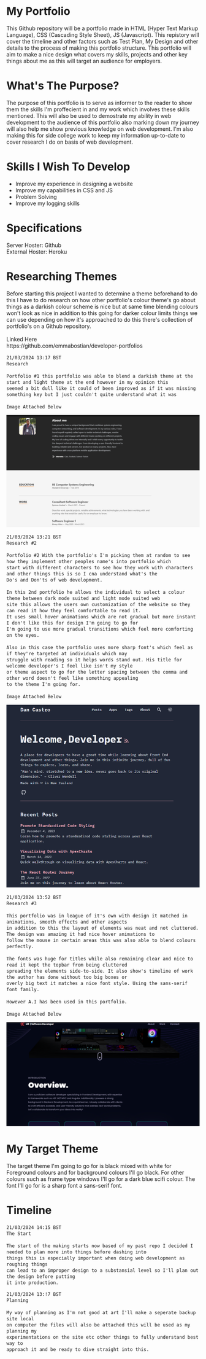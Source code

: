 <h1>My Portfolio</h1>
This Github repository will be a portfolio made in HTML (Hyper Text Markup Language), CSS (Cascading Style Sheet), JS (Javascript). This repistory will cover the timeline and other factors such as Test Plan, My Design and other details to the process of making this portfolio structure. This portfolio will aim to make a nice design what covers my skills, projects and other key things about me as this will target an audience for employers.

<h1>What's The Purpose?</h1>

The purpose of this portfolio is to serve as informer to the reader to show them the skills I'm proffecient in and my work which involves these skills mentioned. This will also be used to demostrate my ability in web development to the audience of this portfolio also marking down my journey will also help me show previous knowledge on web development. I'm also making this for side college work to keep my information up-to-date to cover research I do on basis of web development.

<h1>Skills I Wish To Develop</h1>

<ul>
  <li>Improve my experience in designing a website</li>
  <li>Improve my capabilities in CSS and JS</li>
  <li>Problem Solving</li>
  <li>Improve my logging skills</li>
</ul>

<h1>Specifications</h1>
Server Hoster: Github<br>
External Hoster: Heroku

<h1>Researching Themes</h1>
Before starting this project I wanted to determine a theme beforehand to do this I have to do research on how other portfolio's colour theme's go about things as a darkish colour scheme is nice but at same time blending colours won't look as nice in addition to this going for darker colour limits things we can use depending on how it's approached to do this there's collection of portfolio's on a Github repository.
<br>
<br>
Linked Here<br>
https://github.com/emmabostian/developer-portfolios

```
21/03/2024 13:17 BST
Research

Portfolio #1 this portfolio was able to blend a darkish theme at the start and light theme at the end however in my opinion this
seemed a bit dull like it could of been improved as if it was missing something key but I just couldn't quite understand what it was 

Image Attached Below
```
<img src="/Images/Portfolio1.png" alt="This is the first Portfolio's skills section what I felt was bit dull">

```
21/03/2024 13:21 BST
Research #2

Portfolio #2 With the portfolio's I'm picking them at random to see how they implement other peoples name's into portfolio which
start with different characters to see how they work with characters and other things this is so I cna understand what's the
Do's and Don'ts of web development.

In this 2nd portfolio he allows the individual to select a colour theme between dark mode suited and light mode suited web
site this allows the users own customization of the website so they can read it how they feel comfortable to read it.
It uses small hover animations which are not gradual but more instant I don't like this for design I'm going to go for
I'm going to use more gradual transitions which feel more comforting on the eyes.

Also in this case the portfolio uses more sharp font's which feel as if they're targeted at individuals which may
struggle with reading so it helps words stand out. His title for welcome developer's I feel like isn't my style
or theme aspect to go for the letter spacing between the comma and other word doesn't feel like something appealing
to the theme I'm going for.

Image Attached Below
```
<img src="/Images/Portfolio2.png" alt="This is the 2nd portfolio.">

```
21/03/2024 13:52 BST
Research #3

This portfolio was in league of it's own with design it matched in animations, smooth effects and other aspects
in addition to this the layout of elements was neat and not cluttered. The design was amazing it had nice hover animations to
follow the mouse in certain areas this was also able to blend colours perfectly.

The fonts was huge for titles while also remaining clear and nice to read it kept the topbar from being cluttered
spreading the elements side-to-side. It also show's timeline of work the author has done without too big boxes or
overly big text it matches a nice font style. Using the sans-serif font family.

However A.I has been used in this portfolio.

Image Attached Below
```
<img src="/Images/Portfolio3.png" alt="This is the 3rd Portfolio">

<h1>My Target Theme</h1>

The target theme I'm going to go for is black mixed with white for Foreground colours and for background colours I'll go black.
For other colours such as frame type windows I'll go for a dark blue scifi colour. The font I'll go for is a sharp font a
sans-serif font.

<h1>Timeline</h1>

```
21/03/2024 14:15 BST
The Start

The start of the making starts now based of my past repo I decided I needed to plan more into things before dashing into
things this is especially important when doing web development as roughing things
can lead to an improper design to a substansial level so I'll plan out the design before putting
it into production.

```

```
21/03/2024 13:!7 BST
Planning

My way of planning as I'm not good at art I'll make a seperate backup site local
on computer the files will also be attached this will be used as my planning my
experimentations on the site etc other things to fully understand best way to
approach it and be ready to dive straight into this.
```
